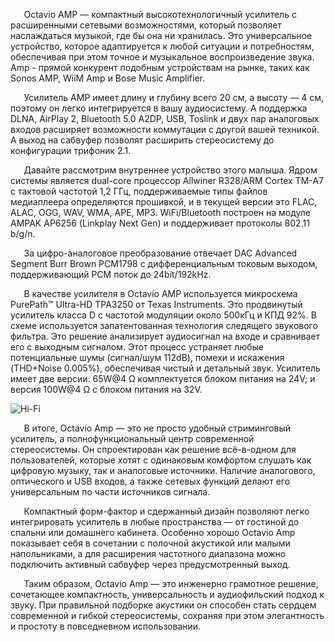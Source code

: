 `	`Octavio AMP — компактный высокотехнологичный усилитель с расширенными сетевыми возможностями, который позволяет наслаждаться музыкой, где бы она ни хранилась. Это универсальное устройство, которое адаптируется к любой ситуации и потребностям, обеспечивая при этом точное и музыкальное воспроизведение звука. Amp - прямой конкурент подобным устройствам на рынке, таких как Sonos AMP, WiiM Amp и Bose Music Amplifier.

`	`Усилитель AMP имеет длину и глубину всего 20 см, а высоту — 4 см, поэтому он легко интегрируется в вашу аудиосистему. А поддержка DLNA, AirPlay 2, Bluetooth 5.0 A2DP, USB, Toslink и двух пар аналоговых входов расширяет возможности коммутации с другой вашей техникой. А выход на сабвуфер позволят расширить стереосистему до конфигурации трифоник 2.1.

`	`Давайте рассмотрим внутреннее устройство этого малыша. Ядром системы является dual-core процессор Allwiner R328/ARM Cortex TM-A7 с тактовой частотой 1,2 ГГц, поддерживаемые типы файлов медиаплеера определяются прошивкой, и в текущей версии это FLAC, ALAC, OGG, WAV, WMA, APE, MP3. WiFi/Bluetooth построен на модуле AMPAK AP6256 (Linkplay Next Gen) и поддерживает протоколы 802.11 b/g/n.

`	`За цифро-аналоговое преобразование отвечает DAC Advanced Segment Burr Brown PCM1798 с дифференциальным токовым выходом, поддерживающий PCM поток до 24bit/192kHz.

`	`В качестве усилителя в Octavio AMP используется микросхема PurePath™ Ultra-HD TPA3250 от Texas Instruments. Это продвинутый усилитель класса D с частотой модуляции около 500кГц и КПД 92%. В схеме используется запатентованная технология следящего звукового фильтра. Это решение анализирует аудиосигнал на входе и сравнивает его с выходным сигналом. Этот процесс устраняет любые потенциальные шумы (сигнал/шум 112dB), помехи и искажения (THD+Noise 0.005%), обеспечивая чистый и детальный звук. Усилитель имеет две версии: 65W@4 Ω комплектуется блоком питания на 24V; и версия 100W@4 Ω с блоком питания на 32V.

![Hi-Fi](/posts/img/amp-inside.webp)

`	`В итоге, Octavio Amp — это не просто удобный стриминговый усилитель, а полнофункциональный центр современной стереосистемы. Он спроектирован как решение всё-в-одном для пользователей, которые хотят с одинаковым комфортом слушать как цифровую музыку, так и аналоговые источники. Наличие аналогового, оптического и USB входов, а также сетевых функций делают его универсальным по части источников сигнала.

`	`Компактный форм-фактор и сдержанный дизайн позволяют легко интегрировать усилитель в любые пространства — от гостиной до спальни или домашнего кабинета. Особенно хорошо Octavio Amp показывает себя в сочетании с полочной акустикой или малыми напольниками, а для расширения частотного диапазона можно подключить активный сабвуфер через предусмотренный выход.

`	`Таким образом, Octavio Amp — это инженерно грамотное решение, сочетающее компактность, универсальность и аудиофильский подход к звуку. При правильной подборке акустики он способен стать сердцем современной и гибкой стереосистемы, сохраняя при этом элегантность и простоту в повседневном использовании.
